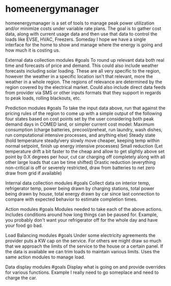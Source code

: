 # homeenergymanager
homeenergymanager is a set of tools to manage peak power utilization and/or minimize costs under variable rate plans.  The goal is to gather cost data, along with current usage data and then use that data to control the loads like EVSE, HVAC, Freezers.  Someday I hope we have a single interface for the home to show and manage where the energy is going and how much it is costing us.  


External data collection modules
#goals
To round up relevant data both real time and forecasts of price and demand.  This could also include weather forecasts including solar loading.  These are all very specific to the region, however the weather in a specific location isn't that relevant, more the weather in a whole region.  The regions of relevance are determined by the region covered by the electrical market.  Could also include direct data feeds from provider via SMS or other inputs formats that they support in regards to peak loads, rolling blackouts, etc.

Prediction modules
#goals
To take the input data above, run that against the pricing rules of the region to come up with a simple output of the following four states based on cost points set by the user considering both peak demand days in COMED land, or simpler current cost model: 
Maximum consumption (charge batteries, precool/preheat, run laundry, wash dishes, run computational intensive processes, and anything else)
Steady state (hold temperature steady/very slowly move cheaper, keeping temp within normal setpoint, finish up energy intensive processes)
Small reduction (Let temperature drift a bit faster to the cheap and allow to get slightly above set point by 0.X degrees per hour, cut car charging off completely along with all other large loads that can be time shifted)
Drastic reduction (everything non-critical is off or severely restricted, draw from batteries to net zero draw from grid if available)  




Internal data collection modules
#goals
Collect data on interior temp, refrigerator temp, power being drawn by charging stations, total power being drawn by house, total energy drawn by car since last connection to compare with expected behavior to estimate completion times.  

Action modules
#goals
Modules needed to take each of the above actions. 
Includes conditions around how long things can be paused for.  Example, you probably don't want your refrigerator off for the whole day and have your food go bad.  

Load Balancing modules
#goals
Under some electricity agreements the provider puts a KW cap on the service.  For others we might draw so much that we approach the limits of the service to the house or a certain panel.  If the data is available we can trim loads to maintain various limits.  Uses the same action modules to manage load.  

Data display modules
#goals
Display what is going on and provide overrides for various functions.  Example I really need to go someplace and need to charge the car.  

